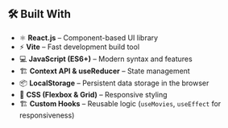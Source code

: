 ## 🛠 Built With
- ⚛️ **React.js** – Component-based UI library  
- ⚡ **Vite** – Fast development build tool  
- 💻 **JavaScript (ES6+)** – Modern syntax and features  
- 🏗 **Context API & useReducer** – State management  
- 📦 **LocalStorage** – Persistent data storage in the browser  
- 🎨 **CSS (Flexbox & Grid)** – Responsive styling  
- 🏗 **Custom Hooks** – Reusable logic (`useMovies`, `useEffect` for responsiveness)  
